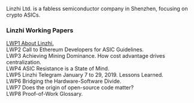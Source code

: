 Linzhi Ltd. is a fabless semiconductor company in Shenzhen,
focusing on crypto ASICs.

<h3>Linzhi Working Papers</h3>

<a href="https://github.com/LinzhiChips/linzhichips.github.io/raw/master/LWP/LWP1-About-Linzhi.pdf">LWP1 About Linzhi.</a><br/>
LWP2 Call to Ethereum Developers for ASIC Guidelines.<br/>
LWP3 Achieving Mining Dominance. How cost advantage drives centralization.<br/>
LWP4 ASIC Resistance is a State of Mind.<br/>
LWP5 Linzhi Telegram January 7 to 29, 2019. Lessons Learned.<br/>
LWP6 Bridging the Hardware-Software Divide.<br/>
LWP7 Does the origin of open-source code matter?<br/>
LWP8 Proof-of-Work Glossary.<br/>
